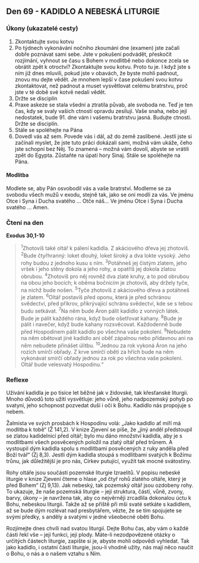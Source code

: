## Den 69 - KADIDLO A NEBESKÁ LITURGIE

### Úkony (ukazatelé cesty)

1. Zkontaktujte svou kotvu
1. Po týdnech vykonávání nočního zkoumání dne (examen) jste začali dobře poznávat sami sebe. Jste v pokušení podvádět, přeskočit rozjímání, vyhnout se času s Bohem v modlitbě nebo dokonce zcela se obrátit zpět k otroctví? Zkontaktujte svou kotvu. Proto tu je. I když jste s ním již dnes mluvili, pokud jste v obavách, že byste mohli padnout, znovu mu dejte vědět. Je mnohem lepší v čase pokušení svou kotvu zkontaktovat, než padnout a muset vysvětlovat celému bratrstvu, proč jste v té době své kotvě nedali vědět.
1. Držte se disciplín
1. Praxe askeze se stala všední a ztratila půvab, ale svoboda ne. Teď je ten čas, kdy se svaly vašich ctností opravdu zesilují. Vaše snaha, nebo její nedostatek, bude 91. dne vám i vašemu bratrstvu jasná. Budujte ctnosti. Držte se disciplín.
1. Stále se spoléhejte na Pána
1. Dovedl vás až sem. Povede vás i dál, až do země zaslíbené. Jestli jste si začínali myslet, že jste tuto práci dokázali sami, možná vám ukáže, čeho jste schopni bez Něj. To znamená – možná vám dovolí, abyste se vrátili zpět do Egypta. Zůstaňte na úpatí hory Sinaj. Stále se spoléhejte na Pána.

#### Modlitba

Modlete se, aby Pán osvobodil vás a vaše bratrství.
Modleme se za svobodu všech mužů v exodu, stejně tak, jako se oni modlí za vás.
Ve jménu Otce i Syna i Ducha svatého … Otče náš… Ve jménu Otce i Syna i Ducha svatého … Amen.

### Čtení na den

**Exodus 30,1-10**

> <sup>1</sup>Zhotovíš také oltář k pálení kadidla. Z akáciového dřeva jej zhotovíš.
> <sup>2</sup>Bude čtyřhranný: loket dlouhý, loket široký a dva lokte vysoký. Jeho rohy budou z jednoho kusu s ním.
> <sup>3</sup>Potáhneš jej čistým zlatem, jeho vršek i jeho stěny dokola a jeho rohy, a opatříš jej dokola zlatou obrubou.
> <sup>4</sup>Zhotovíš pro něj rovněž dva zlaté kruhy, a to pod obrubou na obou jeho bocích; k oběma bočnicím je zhotovíš, aby držely tyče, na nichž bude nošen.
> <sup>5</sup>Tyče zhotovíš z akáciového dřeva a potáhneš je zlatem.
> <sup>6</sup>Oltář postavíš před oponu, která je před schránou svědectví, před příkrov, přikrývající schránu svědectví, kde se s tebou budu setkávat.
> <sup>7</sup>Na něm bude Áron pálit kadidlo z vonných látek. Bude je pálit každého rána, když bude ošetřovat kahany.
> <sup>8</sup>Bude je pálit i navečer, když bude kahany rozsvěcovat. Každodenně bude před Hospodinem pálit kadidlo po všechna vaše pokolení.
> <sup>9</sup>Nebudete na něm obětovat jiné kadidlo ani oběť zápalnou nebo přídavnou ani na něm nebudete přinášet úlitbu.
> <sup>10</sup>Jednou za rok vykoná Áron na jeho rozích smírčí obřady. Z krve smírčí oběti za hřích bude na něm vykonávat smírčí obřady jednou za rok po všechna vaše pokolení. Oltář bude velesvatý Hospodinu.“

### Reflexe

Užívání kadidla je po tisíce let běžné jak v židovské, tak křesťanské liturgii. Mnoho důvodů toto užití vysvětluje: jeho
vůně, jeho nadpozemský pohyb po svatyni, jeho schopnost pozvedat duši i oči k Bohu. Kadidlo nás propojuje s nebem.

Žalmista ve svých prosbách k Hospodinu volá: „Jako kadidlo ať míří má modlitba k tobě“ (Ž 141,2). V knize Zjevení
se píše, že „jiný anděl předstoupil se zlatou kadidelnicí před oltář; bylo mu dáno množství kadidla, aby je s modlitbami
všech posvěcených položil na zlatý oltář před trůnem. A vystoupil dým kadidla spolu s modlitbami posvěcených z ruky
anděla před Boží tvář“ (Zj 8,3). Jestli dým kadidla stoupá s modlitbami svatých k Božímu trůnu, jak důležitější je pro
nás, Církev putující, využít tak mocné svátostiny.

Rohy oltáře jsou součástí pozemské liturgie Izraelitů. V popisu nebeské liturgie v knize Zjevení čteme o hlase „od čtyř
rohů zlatého oltáře, který je před Bohem“ (Zj 9,13). Jak nebeský, tak pozemský oltář jsou ozdobeny rohy. To ukazuje,
že naše pozemská liturgie – její struktura, části, vůně, zvony, barvy, úkony – je navržena tak, aby co nejvěrněji
zrcadlila dokonalou úctu k Bohu, nebeskou liturgii. Takže až se příště při mši svaté setkáte s kadidlem, až se bude dým
rozlévat nad presbytářem, vězte, že se tím spojujete se svými předky, s anděly a svatými v jedné všeobecné oběti Bohu.

Rozjímejte dnes chvíli nad svatou liturgií. Dejte Bohu čas, aby vám o každé části řekl vše – její funkci, její plody.
Máte-li nezodpovězené otázky o určitých částech liturgie, zapište si je, abyste mohli odpovědi vyhledat. Tak jako
kadidlo, i ostatní části liturgie, jsou-li vhodně užity, nás mají něco naučit o Bohu, o nás a o našem vztahu s Ním.
